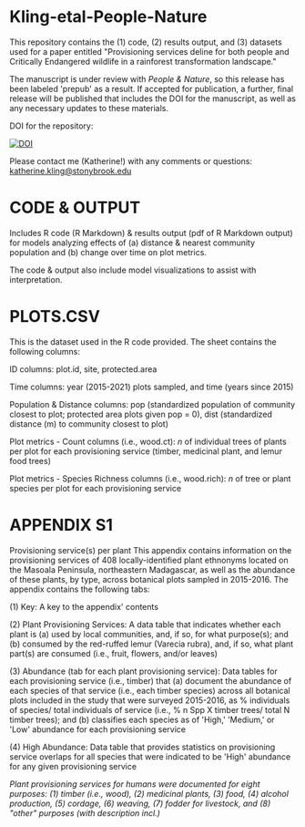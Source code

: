 # Kling-etal-People-Nature
This repository contains the (1) code, (2) results output, and (3) datasets used for a paper entitled "Provisioning services deline for both people and Critically Endangered wildlife in a rainforest transformation landscape."

The manuscript is under review with _People & Nature_, so this release has been labeled 'prepub' as a result. If accepted for publication, a further, final release will be published that includes the DOI for the manuscript, as well as any necessary updates to these materials.

DOI for the repository: 

<a href="https://zenodo.org/badge/latestdoi/638557972"><img src="https://zenodo.org/badge/638557972.svg" alt="DOI"></a>

Please contact me (Katherine!) with any comments or questions: katherine.kling@stonybrook.edu

# CODE & OUTPUT #
Includes R code (R Markdown) & results output (pdf of R Markdown output) for models analyzing effects of (a) distance & nearest community population and (b) change over time on plot metrics.

The code & output also include model visualizations to assist with interpretation.

# PLOTS.CSV #
This is the dataset used in the R code provided. The sheet contains the following columns:

ID columns: plot.id, site, protected.area

Time columns: year (2015-2021) plots sampled, and time (years since 2015)

Population & Distance columns: pop (standardized population of community closest to plot; protected area plots given pop = 0), dist (standardized distance (m) to community closest to plot)

Plot metrics - Count columns (i.e., wood.ct): _n_ of individual trees of plants per plot for each provisioning service (timber, medicinal plant, and lemur food trees)

Plot metrics - Species Richness columns (i.e., wood.rich): _n_ of tree or plant species per plot for each provisioning service

# APPENDIX S1 #
 Provisioning service(s) per plant
This appendix contains information on the provisioning services of 408 locally-identified plant ethnonyms located on the Masoala Peninsula, northeastern Madagascar, as well as the abundance of these plants, by type, across botanical plots sampled in 2015-2016. The appendix contains the following tabs:

(1) Key: A key to the appendix' contents

(2) Plant Provisioning Services: A data table that indicates whether each plant is (a) used by local communities, and, if so, for what purpose(s); and (b) consumed by the red-ruffed lemur (Varecia rubra), and, if so, what plant part(s) are consumed (i.e., fruit, flowers, and/or leaves)

(3) Abundance (tab for each plant provisioning service): Data tables for each provisioning service (i.e., timber) that (a) document the abundance of each species of that service (i.e., each timber species) across all botanical plots included in the study that were surveyed 2015-2016, as % individuals of species/ total individuals of service (i.e., % n Spp X timber trees/ total N timber trees); and (b) classifies each species as of 'High,' 'Medium,' or 'Low' abundance for each provisioning service

(4) High Abundance: Data table that provides statistics on provisioning service overlaps for all species that were indicated to be 'High' abundance for any given provisioning service

_Plant provisioning services for humans were documented for eight purposes: (1) timber (i.e., wood), (2) medicinal plants, (3) food, (4) alcohol production, (5) cordage, (6) weaving, (7) fodder for livestock, and (8) "other" purposes (with description incl.)_

